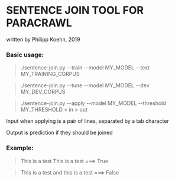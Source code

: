 # SENTENCE JOIN TOOL FOR PARACRAWL

written by Philipp Koehn, 2019

### Basic usage:
> ./sentence-join.py --train --model MY_MODEL --text MY_TRAINING_CORPUS

> ./sentence-join.py --tune  --model MY_MODEL --dev MY_DEV_CORPUS

> ./sentence-join.py --apply --model MY_MODEL --threshold MY_THRESHOLD < in > out

Input when applying is a pair of lines, separated by a tab character

Output is prediction if they should be joined


### Example: 
> This is a test <TAB> This is a test
> ===> True

> This is a test <TAB> and this is a test
> ===> False
